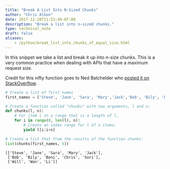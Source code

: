 ```yaml
---
title: "Break A List Into N-Sized Chunks"
author: "Chris Albon"
date: 2017-12-20T11:53:49-07:00
description: "Break a list into n-sized chunks."
type: technical_note
draft: false
aliases:
    - /python/break_list_into_chunks_of_equal_size.html
---
```

In this snippet we take a list and break it up into n-size chunks. This is a very common practice when dealing with APIs that have a maximum request size.

Credit for this nifty function goes to Ned Batchelder who [posted it on StackOverflow](http://stackoverflow.com/questions/312443/how-do-you-split-a-list-into-evenly-sized-chunks-in-python).


```python
# Create a list of first names
first_names = ['Steve', 'Jane', 'Sara', 'Mary','Jack','Bob', 'Bily', 'Boni', 'Chris','Sori', 'Will', 'Won','Li']
```


```python
# Create a function called "chunks" with two arguments, l and n:
def chunks(l, n):
    # For item i in a range that is a length of l,
    for i in range(0, len(l), n):
        # Create an index range for l of n items:
        yield l[i:i+n]
```


```python
# Create a list that from the results of the function chunks:
list(chunks(first_names, 5))
```




    [['Steve', 'Jane', 'Sara', 'Mary', 'Jack'],
     ['Bob', 'Bily', 'Boni', 'Chris', 'Sori'],
     ['Will', 'Won', 'Li']]


